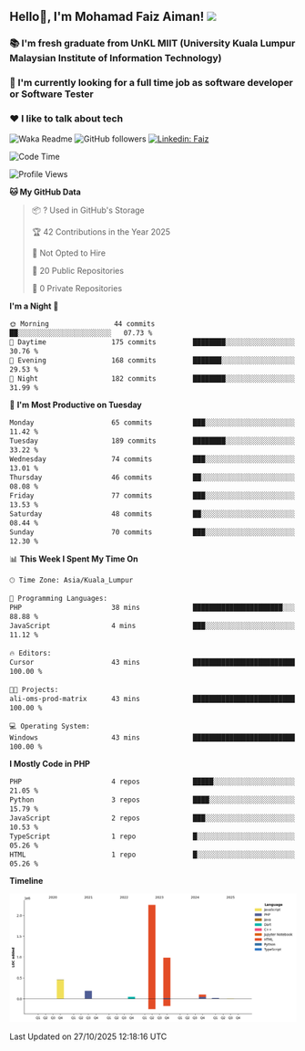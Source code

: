 <h2> Hello👋, I'm Mohamad Faiz Aiman! <img src="https://media.giphy.com/media/12oufCB0MyZ1Go/giphy.gif" width="50"></h2>

### 📚 I'm fresh graduate from UnKL MIIT (University Kuala Lumpur Malaysian Institute of Information Technology)
###  🔭 I'm currently looking for a full time job as software developer or Software Tester
###  ❤️ I like to talk about tech 


![Waka Readme](https://github.com/anmol098/anmol098/workflows/Waka%20Readme/badge.svg)
![GitHub followers](https://img.shields.io/github/followers/faizaiman?label=Follow&style=social)
[![Linkedin: Faiz](https://img.shields.io/badge/-Faiz-blue?style=flat-square&logo=Linkedin&logoColor=white&link=https://www.linkedin.com/in/mohamad-faiz-aiman-623747192/)](https://www.linkedin.com/in/mohamad-faiz-aiman-623747192/)

<!--START_SECTION:waka-->
![Code Time](http://img.shields.io/badge/Code%20Time-435%20hrs%2032%20mins-blue)

![Profile Views](http://img.shields.io/badge/Profile%20Views-4-blue)

**🐱 My GitHub Data** 

> 📦 ? Used in GitHub's Storage 
 > 
> 🏆 42 Contributions in the Year 2025
 > 
> 🚫 Not Opted to Hire
 > 
> 📜 20 Public Repositories 
 > 
> 🔑 0 Private Repositories 
 > 
**I'm a Night 🦉** 

```text
🌞 Morning                44 commits          ██░░░░░░░░░░░░░░░░░░░░░░░   07.73 % 
🌆 Daytime                175 commits         ████████░░░░░░░░░░░░░░░░░   30.76 % 
🌃 Evening                168 commits         ███████░░░░░░░░░░░░░░░░░░   29.53 % 
🌙 Night                  182 commits         ████████░░░░░░░░░░░░░░░░░   31.99 % 
```
📅 **I'm Most Productive on Tuesday** 

```text
Monday                   65 commits          ███░░░░░░░░░░░░░░░░░░░░░░   11.42 % 
Tuesday                  189 commits         ████████░░░░░░░░░░░░░░░░░   33.22 % 
Wednesday                74 commits          ███░░░░░░░░░░░░░░░░░░░░░░   13.01 % 
Thursday                 46 commits          ██░░░░░░░░░░░░░░░░░░░░░░░   08.08 % 
Friday                   77 commits          ███░░░░░░░░░░░░░░░░░░░░░░   13.53 % 
Saturday                 48 commits          ██░░░░░░░░░░░░░░░░░░░░░░░   08.44 % 
Sunday                   70 commits          ███░░░░░░░░░░░░░░░░░░░░░░   12.30 % 
```


📊 **This Week I Spent My Time On** 

```text
🕑︎ Time Zone: Asia/Kuala_Lumpur

💬 Programming Languages: 
PHP                      38 mins             ██████████████████████░░░   88.88 % 
JavaScript               4 mins              ███░░░░░░░░░░░░░░░░░░░░░░   11.12 % 

🔥 Editors: 
Cursor                   43 mins             █████████████████████████   100.00 % 

🐱‍💻 Projects: 
ali-oms-prod-matrix      43 mins             █████████████████████████   100.00 % 

💻 Operating System: 
Windows                  43 mins             █████████████████████████   100.00 % 
```

**I Mostly Code in PHP** 

```text
PHP                      4 repos             █████░░░░░░░░░░░░░░░░░░░░   21.05 % 
Python                   3 repos             ████░░░░░░░░░░░░░░░░░░░░░   15.79 % 
JavaScript               2 repos             ███░░░░░░░░░░░░░░░░░░░░░░   10.53 % 
TypeScript               1 repo              █░░░░░░░░░░░░░░░░░░░░░░░░   05.26 % 
HTML                     1 repo              █░░░░░░░░░░░░░░░░░░░░░░░░   05.26 % 
```



**Timeline**

![Lines of Code chart](https://raw.githubusercontent.com/faizaiman/faizaiman/main/assets/bar_graph.png)


 Last Updated on 27/10/2025 12:18:16 UTC
<!--END_SECTION:waka-->

